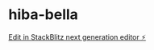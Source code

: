 # hiba-bella

[Edit in StackBlitz next generation editor ⚡️](https://stackblitz.com/~/github.com/KenzaAEK/hiba-bella)